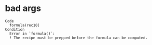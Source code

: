 # bad args

    Code
      formula(rec10)
    Condition
      Error in `formula()`:
      ! The recipe must be prepped before the formula can be computed.

